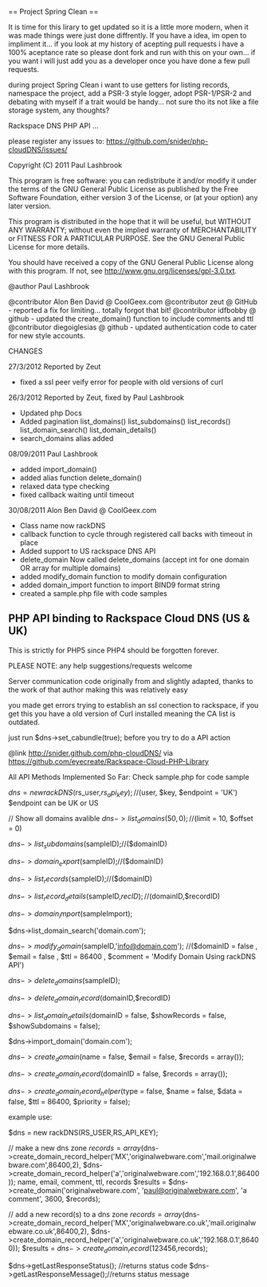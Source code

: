  == Project Spring Clean ==
 
 It is time for this lirary to get updated so it is a little more modern, when it was made things were just done diffrently.
 If you have a idea, im open to impliment it... if you look at my history of acepting pull requests i have a 100% aceptance rate
 so please dont fork and run with this on your own... if you want i will just add you as a developer once you have done a few pull requests.
 
 during project Spring Clean i want to use getters for listing records, namespace the project, add a PSR-3 style logger,
 adopt PSR-1/PSR-2 and debating with myself if a trait would be handy... not sure tho its not like a file storage system, any thoughts?
 
 Rackspace DNS PHP API ...
 

 please register any issues to: https://github.com/snider/php-cloudDNS/issues/
 
 Copyright (C) 2011  Paul Lashbrook
 
 This program is free software: you can redistribute it and/or modify
 it under the terms of the GNU General Public License as published by
 the Free Software Foundation, either version 3 of the License, or
 (at your option) any later version.
 
 This program is distributed in the hope that it will be useful,
 but WITHOUT ANY WARRANTY; without even the implied warranty of
 MERCHANTABILITY or FITNESS FOR A PARTICULAR PURPOSE.  See the
 GNU General Public License for more details.
 
 You should have received a copy of the GNU General Public License
 along with this program.  If not, see <http://www.gnu.org/licenses/gpl-3.0.txt>.
 
 @author      Paul Lashbrook

 @contributor Alon Ben David @ CoolGeex.com
 @contributor zeut @ GitHub - reported a fix for limiting... totally forgot that bit!
 @contributor idfbobby @ github - updated the create_domain() function to include comments and ttl
 @contributor diegoiglesias @ github - updated authentication code to cater for new style accounts.

CHANGES 

27/3/2012 Reported by Zeut
- fixed a ssl peer veify error for people with old versions of curl
	

26/3/2012 Reported by Zeut, fixed by Paul Lashbrook
- Updated php Docs
- Added pagination
     list_domains()
     list_subdomains()
     list_records()
     list_domain_search()
     list_domain_details()
- search_domains alias added


 08/09/2011 Paul Lashbrook
- added import_domain()
- added alias function delete_domain()
- relaxed data type checking
- fixed callback waiting until timeout


30/08/2011 Alon Ben David @ CoolGeex.com
- Class name now rackDNS
- callback function to cycle through registered call backs with timeout in place
- Added support to US rackspace DNS API
- delete_domain Now called delete_domains (accept int for one domain OR array for multiple domains)
- added modify_domain function to modify domain configuration
- added domain_import function to import BIND9 format string
- created a sample.php file with code samples


PHP API binding to Rackspace Cloud DNS (US & UK)
-----------------------------------------
This is strictly for PHP5 since PHP4 should be forgotten forever.

PLEASE NOTE: any help suggestions/requests welcome

Server communication code originally from and slightly adapted,
thanks to the work of that author making this was relatively easy

you made get errors trying to establish an ssl conection to rackspace,
if you get this you have a old version of Curl installed meaning the CA list is outdated.

just run $dns->set_cabundle(true); before you try to do a API action

@link http://snider.github.com/php-cloudDNS/
via https://github.com/eyecreate/Rackspace-Cloud-PHP-Library

All API Methods Implemented So Far: Check sample.php for code sample

$dns = new rackDNS($rs_user,$rs_api_key); //($user, $key, $endpoint = 'UK') $endpoint can be UK or US

// Show all domains avalible
$dns->list_domains(50,0); //($limit = 10, $offset = 0)

$dns->list_subdomains($sampleID);//($domainID)

$dns->domain_export($sampleID);//($domainID)

$dns->list_records($sampleID);//($domainID)

$dns->list_record_details($sampleID,$recID);//($domainID,$recordID)

$dns->domain_import($sampleImport);

$dns->list_domain_search('domain.com');

$dns->modify_domain($sampleID,'info@domain.com'); //($domainID = false , $email = false , $ttl = 86400 , $comment = 'Modify Domain Using rackDNS API')

$dns->delete_domains($sampleID);

$dns->delete_domain_record($domainID,$recordID)

$dns->list_domain_details($domainID = false, $showRecords = false, $showSubdomains = false);


$dns->import_domain('domain.com');

$dns->create_domain($name = false, $email = false, $records = array());

$dns->create_domain_record($domainID = false, $records = array());

$dns->create_domain_record_helper($type = false, $name = false, $data = false, $ttl = 86400, $priority = false);

example use:

$dns = new rackDNS(RS_USER,RS_API_KEY);

// make a new dns zone
  $records = array($dns->create_domain_record_helper('MX','originalwebware.com','mail.originalwebware.com',86400,2),
  					$dns->create_domain_record_helper('a','originalwebware.com','192.168.0.1',86400));
  name, email, comment, ttl, records
  $results = $dns->create_domain('originalwebware.com', 'paul@originalwebware.com', 'a comment', 3600, $records);
 
 // add a new record(s) to a dns zone
  $records = array($dns->create_domain_record_helper('MX','originalwebware.co.uk','mail.originalwebware.co.uk',86400,2),
 					$dns->create_domain_record_helper('a','originalwebware.co.uk','192.168.0.1',86400));
 $results = $dns->create_domain_record(123456,$records);
 



$dns->getLastResponseStatus(); //returns status code
$dns->getLastResponseMessage();//returns status message
